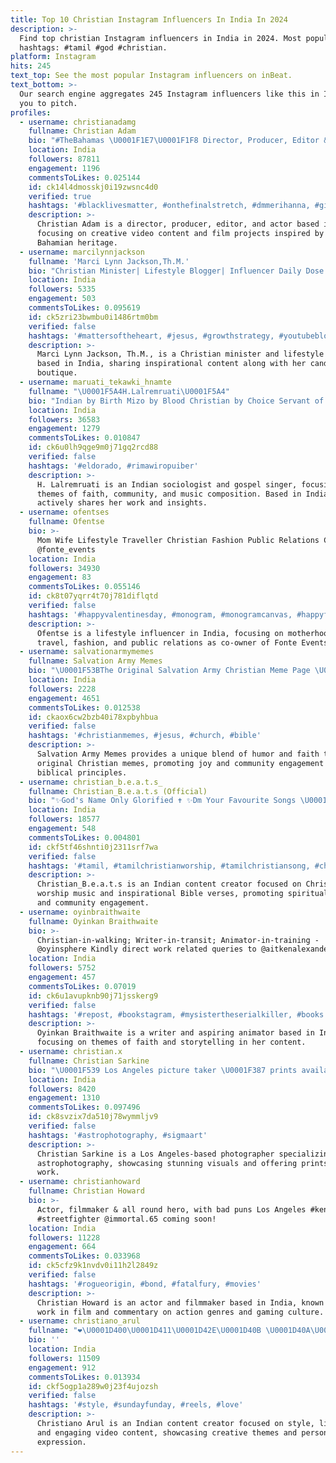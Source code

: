 ```yaml
---
title: Top 10 Christian Instagram Influencers In India In 2024
description: >-
  Find top christian Instagram influencers in India in 2024. Most popular
  hashtags: #tamil #god #christian.
platform: Instagram
hits: 245
text_top: See the most popular Instagram influencers on inBeat.
text_bottom: >-
  Our search engine aggregates 245 Instagram influencers like this in India for
  you to pitch.
profiles:
  - username: christianadamg
    fullname: Christian Adam
    bio: "#TheBahamas \U0001F1E7\U0001F1F8 Director, Producer, Editor & Actor Youtube : ChristianAdamG SUBSCRIBE to my YOUTUBE CHANNEL BELOW ⬇️"
    location: India
    followers: 87811
    engagement: 1196
    commentsToLikes: 0.025144
    id: ck14l4dmosskj0i19zwsnc4d0
    verified: true
    hashtags: '#blacklivesmatter, #onthefinalstretch, #dmmerihanna, #gigi'
    description: >-
      Christian Adam is a director, producer, editor, and actor based in India,
      focusing on creative video content and film projects inspired by his
      Bahamian heritage.
  - username: marcilynnjackson
    fullname: 'Marci Lynn Jackson,Th.M.'
    bio: "Christian Minister| Lifestyle Blogger| Influencer Daily Dose of Inspo here \U0001F98B Owner of @mljcandleboutique"
    location: India
    followers: 5335
    engagement: 503
    commentsToLikes: 0.095619
    id: ck5zri23bwmbu0i1486rtm0bm
    verified: false
    hashtags: '#mattersoftheheart, #jesus, #growthstrategy, #youtubeblogger'
    description: >-
      Marci Lynn Jackson, Th.M., is a Christian minister and lifestyle blogger
      based in India, sharing inspirational content along with her candle
      boutique.
  - username: maruati_tekawki_hnamte
    fullname: "\U0001F5A4H.Lalremruati\U0001F5A4"
    bio: "Indian by Birth Mizo by Blood Christian by Choice Servant of God\U0001F492 9th Feb,199* Sociologist Gospel Singer Song composer\U0001F60D"
    location: India
    followers: 36583
    engagement: 1279
    commentsToLikes: 0.010847
    id: ck6u0lh9qge9m0j71gq2rcd88
    verified: false
    hashtags: '#eldorado, #rimawiropuiber'
    description: >-
      H. Lalremruati is an Indian sociologist and gospel singer, focusing on
      themes of faith, community, and music composition. Based in India, she
      actively shares her work and insights.
  - username: ofentses
    fullname: Ofentse
    bio: >-
      Mom Wife Lifestyle Traveller Christian Fashion Public Relations Co owner
      @fonte_events
    location: India
    followers: 34930
    engagement: 83
    commentsToLikes: 0.055146
    id: ck8t07yqrr4t70j781diflqtd
    verified: false
    hashtags: '#happyvalentinesday, #monogram, #monogramcanvas, #happyfriday'
    description: >-
      Ofentse is a lifestyle influencer in India, focusing on motherhood,
      travel, fashion, and public relations as co-owner of Fonte Events.
  - username: salvationarmymemes
    fullname: Salvation Army Memes
    bio: "\U0001F53BThe Original Salvation Army Christian Meme Page \U0001F53BProverbs 17:22 A cheerful heart is good medicine \U0001F53BSend in any Memes! \U0001F4E9"
    location: India
    followers: 2228
    engagement: 4651
    commentsToLikes: 0.012538
    id: ckaox6cw2bzb40i78xpbyhbua
    verified: false
    hashtags: '#christianmemes, #jesus, #church, #bible'
    description: >-
      Salvation Army Memes provides a unique blend of humor and faith through
      original Christian memes, promoting joy and community engagement rooted in
      biblical principles.
  - username: christian_b.e.a.t.s_
    fullname: Christian_B.e.a.t.s (Official)
    bio: "✨God's Name Only Glorified ✝️ ✨Dm Your Favourite Songs \U0001F3B6 ✨Follow Our Bible Verse Page\U0001F447 @christianversesonly ✨ Telegram Link\U0001F447"
    location: India
    followers: 18577
    engagement: 548
    commentsToLikes: 0.004801
    id: ckf5tf46shnti0j2311srf7wa
    verified: false
    hashtags: '#tamil, #tamilchristianworship, #tamilchristiansong, #christianblogger'
    description: >-
      Christian_B.e.a.t.s is an Indian content creator focused on Christian
      worship music and inspirational Bible verses, promoting spiritual growth
      and community engagement.
  - username: oyinbraithwaite
    fullname: Oyinkan Braithwaite
    bio: >-
      Christian-in-walking; Writer-in-transit; Animator-in-training -
      @oyinsphere Kindly direct work related queries to @aitkenalexander
    location: India
    followers: 5752
    engagement: 457
    commentsToLikes: 0.07019
    id: ck6u1avupknb90j71jsskerg9
    verified: false
    hashtags: '#repost, #bookstagram, #mysistertheserialkiller, #books'
    description: >-
      Oyinkan Braithwaite is a writer and aspiring animator based in India,
      focusing on themes of faith and storytelling in her content.
  - username: christian.x
    fullname: Christian Sarkine
    bio: "\U0001F539 Los Angeles picture taker \U0001F387 prints available here\U0001F447\U0001F3FC"
    location: India
    followers: 8420
    engagement: 1310
    commentsToLikes: 0.097496
    id: ck8svzix7da510j78wymmljv9
    verified: false
    hashtags: '#astrophotography, #sigmaart'
    description: >-
      Christian Sarkine is a Los Angeles-based photographer specializing in
      astrophotography, showcasing stunning visuals and offering prints of his
      work.
  - username: christianhoward
    fullname: Christian Howard
    bio: >-
      Actor, filmmaker & all round hero, with bad puns Los Angeles #kenmasters
      #streetfighter @immortal.65 coming soon!
    location: India
    followers: 11228
    engagement: 664
    commentsToLikes: 0.033968
    id: ck5cfz9k1nvdv0i11h2l2849z
    verified: false
    hashtags: '#rogueorigin, #bond, #fatalfury, #movies'
    description: >-
      Christian Howard is an actor and filmmaker based in India, known for his
      work in film and commentary on action genres and gaming culture.
  - username: christiano_arul
    fullname: "❤️\U0001D400\U0001D411\U0001D42E\U0001D40B \U0001D40A\U0001D42E\U0001D426\U0001D41A\U0001D42B_REDDY\U0001F525"
    bio: ''
    location: India
    followers: 11509
    engagement: 912
    commentsToLikes: 0.013934
    id: ckf5ogp1a289w0j23f4ujozsh
    verified: false
    hashtags: '#style, #sundayfunday, #reels, #love'
    description: >-
      Christiano Arul is an Indian content creator focused on style, lifestyle,
      and engaging video content, showcasing creative themes and personal
      expression.
---
```


